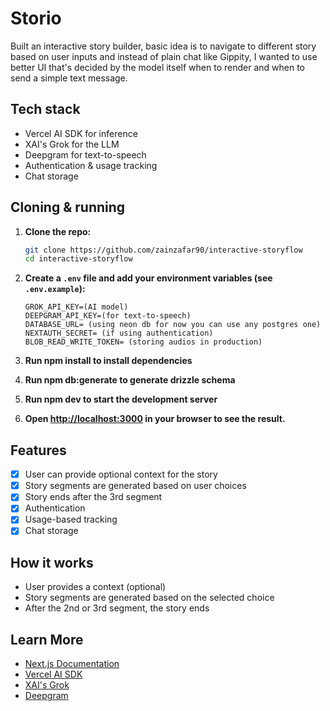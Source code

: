 

# Storio

Built an interactive story builder, basic idea is to navigate to different story based on user inputs and instead of plain chat like Gippity, I wanted to use better UI that's decided by the model itself when to render and when to send a simple text message.

## Tech stack

- Vercel AI SDK for inference
- XAI's Grok for the LLM
- Deepgram for text-to-speech
- Authentication & usage tracking
- Chat storage

## Cloning & running

1. **Clone the repo:**
   ```bash
   git clone https://github.com/zainzafar90/interactive-storyflow
   cd interactive-storyflow
   ```

2. **Create a `.env` file and add your environment variables (see `.env.example`):**
   ```
   GROK_API_KEY=(AI model)
   DEEPGRAM_API_KEY=(for text-to-speech)
   DATABASE_URL= (using neon db for now you can use any postgres one)
   NEXTAUTH_SECRET= (if using authentication)
   BLOB_READ_WRITE_TOKEN= (storing audios in production)
   ```

3. **Run npm install to install dependencies**
4. **Run npm db:generate to generate drizzle schema**
5. **Run npm dev to start the development server**

6. **Open [http://localhost:3000](http://localhost:3000) in your browser to see the result.**

## Features

- [x] User can provide optional context for the story
- [x] Story segments are generated based on user choices
- [x] Story ends after the 3rd segment
- [x] Authentication
- [x] Usage-based tracking
- [x] Chat storage

## How it works

- User provides a context (optional)
- Story segments are generated based on the selected choice
- After the 2nd or 3rd segment, the story ends

## Learn More

- [Next.js Documentation](https://nextjs.org/docs)
- [Vercel AI SDK](https://sdk.vercel.ai/docs)
- [XAI's Grok](https://x.ai/)
- [Deepgram](https://deepgram.com/)
